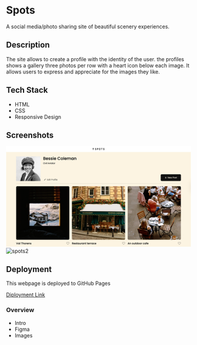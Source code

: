 # Spots

A social media/photo sharing site of beautiful scenery experiences.

## Description

The site allows to create a profile with the identity of the user. the profiles shows a gallery three photos per row with a heart icon below each image. It allows users to express and appreciate for the images they like.

## Tech Stack

- HTML
- CSS
- Responsive Design

## Screenshots

![spots1](./images/spots1.jpg)
![spots2](./images/spots2.jpg)

## Deployment

This webpage is deployed to GitHub Pages

[Diployment Link](https://nayeliglover.github.io/se_project_spots/)

### Overview

- Intro
- Figma
- Images
